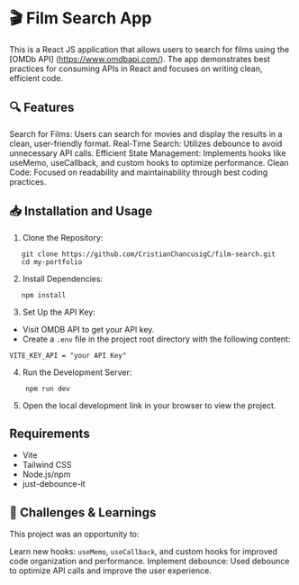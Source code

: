 # 🎬 Film Search App

This is a React JS application that allows users to search for films using the [OMDb API] (https://www.omdbapi.com/). The app demonstrates best practices for consuming APIs in React and focuses on writing clean, efficient code.

## 🔍 Features

Search for Films: Users can search for movies and display the results in a clean, user-friendly format.
Real-Time Search: Utilizes debounce to avoid unnecessary API calls.
Efficient State Management: Implements hooks like useMemo, useCallback, and custom hooks to optimize performance.
Clean Code: Focused on readability and maintainability through best coding practices.

## 📥 Installation and Usage

1. Clone the Repository:

```console
   git clone https://github.com/CristianChancusigC/film-search.git
   cd my-portfolio
```

2. Install Dependencies:

```console
   npm install
```

3. Set Up the API Key:

- Visit OMDB API to get your API key.
- Create a `.env` file in the project root directory with the following content:

```console
VITE_KEY_API = "your API Key"
```

4. Run the Development Server:

```console
    npm run dev
```

5. Open the local development link in your browser to view the project.

## Requirements

- Vite
- Tailwind CSS
- Node.js/npm
- just-debounce-it

## 🎯 Challenges & Learnings

This project was an opportunity to:

Learn new hooks: `useMemo`, `useCallback`, and custom hooks for improved code organization and performance.
Implement debounce: Used debounce to optimize API calls and improve the user experience.
